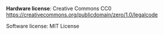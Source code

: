 **Hardware license**: Creative Commons CC0
https://creativecommons.org/publicdomain/zero/1.0/legalcode

Software license: MIT License
